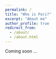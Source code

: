 ```yaml
---
permalink: /
title: "Who is Pari?"
excerpt: "About me"
author_profile: true
redirect_from: 
  - /about/
  - /about.html
---
```


Coming soon ... 
